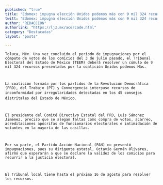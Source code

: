 ```yaml
---
published: "true"
title: "Edomex: impugna elección Unidos podemos más con 9 mil 324 recursos"
twitt: "Edomex: impugna elección Unidos podemos más con 9 mil 324 recursos"
author: "REDACCION"
authorlink: "https://ljz.mx/acercade.html"
category: "Destacadas"
layout: "posts"

---
```



  
    Toluca, Méx. Una vez concluido el periodo de impugnaciones por el cómputo de votos de los comicios del 3 de julio pasado, el Tribunal Electoral del Estado de México (TEEM) deberá resolver un cúmulo de 9 mil 324 recursos presentados por la coalición Unidos podemos Más.
  
  
  
    La coalición formada por los partidos de la Revolución Democrática (PRD), del Trabajo (PT) y Convergencia interpuso recursos de inconformidad por irregularidades detectadas en los 45 consejos distritales del Estado de México.
  
  
  
    El presidente del Comité Directivo Estatal del PRD, Luis Sánchez Jiménez, precisó que se alegan faltas como compra de votos, acarreo, acreditaciones apócrifas de funcionarios electorales e intimidación de votantes en la mayoría de las casillas.
  
  
  
    Por su parte, el Partido Acción Nacional (PAN) no presentó impugnaciones, pues su dirigente estatal, Octavio Germán Olivares, afirmó que esperarán a que se declare la validez de los comicios para recurrir a la justicia electoral.
  
  
  
    El Tribunal local tiene hasta el próximo 16 de agosto para resolver los recursos.
  



  
    
      
        
      
      
      
        
           
        
        
        
      
    
  

